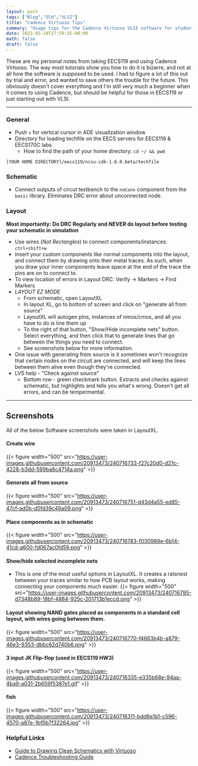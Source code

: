 ```yaml
---
layout: post
tags: ["Blog","Old","VLSI"]
title: "Cadence Virtuoso Tips"
summary: "Usage tips for the Cadence Virtuoso VLSI software for students in EECS119"
date: 2023-05-18T17:59:35-08:00
math: false
draft: false
---
```



These are my personal notes from taking EECS119 and using Cadence Virtuoso. The way most tutorials show you how to do it is bizarre, and not at all how the software is supposed to be used. I had to figure a lot of this out by trial and error, and wanted to save others the trouble for the future. This obviously doesn't cover everything and I'm still very much a beginner when it comes to using Cadence, but should be helpful for those in EECS119 or just starting out with VLSI. 


---

### General
* Push `v` for vertical cursor in ADE visualization window
* Directory for loading techfile on the EECS servers for EECS119 & EECS170C labs
  * How to find the path of your home directory: `cd ~/ && pwd`
```
[YOUR HOME DIRECTORY]/eecs119/ncsu-cdk-1.6.0.beta/techfile
```
 
### Schematic
* Connect outputs of circut testbench to the `noConn` component from the `basic` library. Eliminates DRC error about unconnected node. 

### Layout
<!-- this was a callout -->
**Most importantly: Do DRC Regularly and _NEVER_ do layout before testing your schematic in simulation**

* Use wires (*Not Rectangles*) to connect components/instances: `ctrl+shift+w`
* Insert your custom components like normal components into the layout, and connect them by drawing onto their metal traces. As such, when you draw your inner components leave space at the end of the trace the pins are on to connect to. 
* To view location of errors in Layout DRC: Verify -> Markers -> Find Markers
* *LAYOUT EZ MODE*
    * From schematic, open LayoutXL
    * In layout XL, go to bottom of screen and click on "generate all from source"
    * LayoutXL will autogen pins, instances of nmos/cmos, and all you have to do is line them up
    * To the right of that button, "Show/Hide incomplete nets" button. Select everything, and then click that to generate lines that go between the things you need to connect. 
    * See screenshots below for more information. 
* One issue with generating from source is it sometimes won't recognize that certain nodes on the circuit are connected, and will keep the lines between them alive even though they're connected. 
* LVS help - "Check against source"
    * Bottom row - green checkmark button. Extracts and checks against schematic, but highlights and tells you what's wrong. Doesn't get all errors, and can be tempermental. 

---

## Screenshots
All of the below Software screenshots were taken in LayoutXL.

#### Create wire
{{< figure width="500" src="https://user-images.githubusercontent.com/20913473/240716733-f27c20d0-d21c-4228-b3dd-599ba8c4714a.png" >}}

#### Generate all from source
 {{< figure width="500"  src="https://user-images.githubusercontent.com/20913473/240716751-d43d4a55-ed85-47cf-ad0b-d0fd39c46a09.png" >}}

#### Place components as in schematic
 {{< figure   width="500" src="https://user-images.githubusercontent.com/20913473/240716783-f030989e-6b14-41cd-a600-fd067ac0fd59.png" >}}

#### Show/hide selected incomplete nets
* This is one of the most useful options in LayoutXL. It creates a ratsnest between your traces similar to how PCB layout works, making connecting your components much easier. 
 {{< figure width="500" src="https://user-images.githubusercontent.com/20913473/240716795-d7348b89-18bf-4884-925c-201713b1eccd.png" >}}

#### Layout showing NAND gates placed as components in a standard cell layout, with wires going between them. 
 {{< figure width="500" src="https://user-images.githubusercontent.com/20913473/240716770-f4663b4b-a879-46e3-9353-dbbc62d740b6.png" >}}

#### 3 input JK Flip-flop (used in EECS119 HW3)
 {{< figure width="500"  src="https://user-images.githubusercontent.com/20913473/240716335-e335b68e-94aa-4ba9-a031-2b659f5387e1.gif" >}}

#### fish
 {{< figure width="500" src="https://user-images.githubusercontent.com/20913473/240716311-bdd6e1b1-c596-4570-a87e-1bf5b7f32264.jpg"  >}}

### Helpful Links
* [Guide to Drawing Clean Schematics with Virtuoso](https://www.egr.msu.edu/classes/ece410/mason/files/guide-schematictips.pdf)
* [Cadence Troubleshooting Guide](https://www.egr.msu.edu/classes/ece410/mason/files/guide-troubleshooting.pdf)
